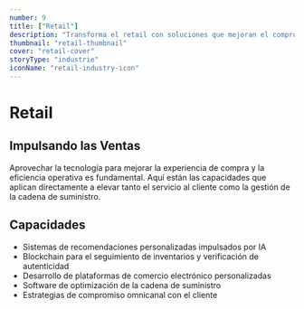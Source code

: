 ```yaml
---
number: 9
title: ["Retail"]
description: "Transforma el retail con soluciones que mejoran el compromiso del cliente, optimizan la gestión de inventarios y mejoran los procesos de ventas."
thumbnail: "retail-thumbnail"
cover: "retail-cover"
storyType: "industrie"
iconName: "retail-industry-icon"
---
```


# Retail

## Impulsando las Ventas

Aprovechar la tecnología para mejorar la experiencia de compra y la eficiencia operativa es fundamental. Aquí están las capacidades que aplican directamente a elevar tanto el servicio al cliente como la gestión de la cadena de suministro.

## Capacidades

* Sistemas de recomendaciones personalizadas impulsados por IA
* Blockchain para el seguimiento de inventarios y verificación de autenticidad
* Desarrollo de plataformas de comercio electrónico personalizadas
* Software de optimización de la cadena de suministro
* Estrategias de compromiso omnicanal con el cliente


